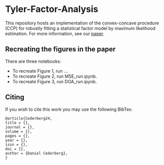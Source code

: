 # Tyler-Factor-Analysis
This repository hosts an implementation of the convex-concave procedure (CCP) for robustly fitting a statistical factor model by maximum likelihood estimation. For more information, see our [paper]().

## Recreating the figures in the paper
There are three notebooks:
* To recreate Figure 1, run ...
* To recreate Figure 2, run MSE_run.ipynb. 
* To recreate Figure 3, run DOA_run.ipynb.

## Citing
If you wish to cite this work you may use the following BibTex:

```
@article{Cederberg24,
title = {},
journal = {},
volume = {},
pages = {},
year = {},
issn = {},
doi = {},
author = {Daniel Cederberg},
}
```


